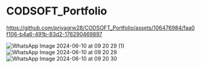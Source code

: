 # CODSOFT_Portfolio


https://github.com/priyagrw28/CODSOFT_Portfolio/assets/106476984/faa0f106-b4a6-491b-83d2-176290469897

![WhatsApp Image 2024-06-10 at 09 20 29 (1)](https://github.com/priyagrw28/CODSOFT_Portfolio/assets/106476984/1ad5b3c8-9889-4090-9523-425587882b0c)
![WhatsApp Image 2024-06-10 at 09 20 29](https://github.com/priyagrw28/CODSOFT_Portfolio/assets/106476984/09a34cf2-3755-45ff-9e06-0c4863c3a3e5)
![WhatsApp Image 2024-06-10 at 09 20 30](https://github.com/priyagrw28/CODSOFT_Portfolio/assets/106476984/dea951ed-984d-4a43-ab6a-c67e6a187d86)

